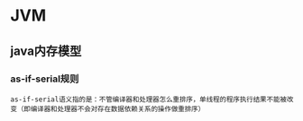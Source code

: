 # JVM

##  java内存模型

### as-if-serial规则
    as-if-serial语义指的是：不管编译器和处理器怎么重排序，单线程的程序执行结果不能被改变（即编译器和处理器不会对存在数据依赖关系的操作做重排序）